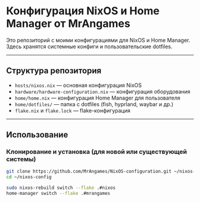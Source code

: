 # Конфигурация NixOS и Home Manager от MrAngames

Это репозиторий с моими конфигурациями для NixOS и Home Manager.  
Здесь хранятся системные конфиги и пользовательские dotfiles.

---

## Структура репозитория

- `hosts/nixos.nix` — основная конфигурация NixOS  
- `hardware/hardware-configuration.nix` — конфигурация оборудования  
- `home/home.nix` — конфигурация Home Manager для пользователя  
- `home/dotfiles/` — папка с dotfiles (fish, hyprland, waybar и др.)  
- `flake.nix` и `flake.lock` — flake-конфигурация

---

## Использование

### Клонирование и установка (для новой или существующей системы)

```bash
git clone https://github.com/MrAngames/NixOS-configuration.git ~/nixos-config
cd ~/nixos-config

sudo nixos-rebuild switch --flake .#nixos
home-manager switch --flake .#mrangames
